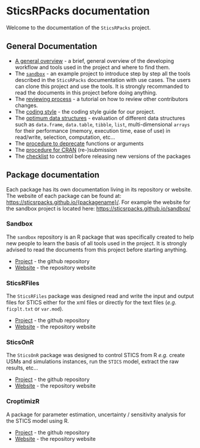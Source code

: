 # SticsRPacks documentation

Welcome to the documentation of the `SticsRPacks` project.

## General Documentation

+ [A general overview](overview.md) - a brief, general overview of the developing workflow and tools used in the project and where to find them.
+ The [`sandbox`](https://github.com/SticsRPacks/sandbox/blob/master/README.md) - an example project to introduce step by step all the tools described in the `SticsRPacks` documentation with use cases. The users can clone this project and use the tools. It is strongly recommanded to read the documents in this project before doing anything.
+ The [reviewing process](reviewing.md) - a tutorial on how to review other contributors changes.
+ The [coding style](coding_style.md) - the coding style guide for our project.
+ The [optimum data structures](data_structure.md) - evaluation of different data structures such as `data.frame`, `data.table`, `tibble`, `list`, multi-dimensional `arrays` for their performance (memory, execution time, ease of use) in read/write, selection, computation, etc...
+ The [procedure to deprecate](deprecation.md) functions or arguments
+ The [procedure for CRAN](cran-submission.md) (re-)submission
+ The [checklist](checkListBeforeRelease.md) to control before releasing new versions of the packages 

## Package documentation

Each package has its own documentation living in its repository or website. The website of each package can be found at: <https://sticsrpacks.github.io/{packagename}/>. For example the website for the sandbox project is located here: <https://sticsrpacks.github.io/sandbox/>

### Sandbox

The `sandbox` repository is an R package that was specifically created to help new people to learn the basis of all tools used in the project. It is strongly advised to read the documents from this project before starting anything.

+ [Project](https://github.com/SticsRPacks/sandbox) - the github repository
+ [Website](https://sticsrpacks.github.io/sandbox/) - the repository website

### SticsRFiles

The `SticsRFiles` package was designed read and write the input and output files for STICS either for the xml files or directly for the text files (*e.g.* `ficplt.txt` or `var.mod`).

+ [Project](https://github.com/SticsRPacks/SticsRFiles) - the github repository
+ [Website](https://sticsrpacks.github.io/SticsRFiles/) - the repository website

### SticsOnR

The `SticsOnR` package was designed to control STICS from R *e.g.* create USMs and simulations instances, run the `STICS` model, extract the raw results, etc...

+ [Project](https://github.com/SticsRPacks/SticsOnR) - the github repository
+ [Website](https://sticsrpacks.github.io/SticsOnR/) - the repository website

### CroptimizR

A package for parameter estimation, uncertainty / sensitivity analysis for the STICS model using R.

+ [Project](https://github.com/SticsRPacks/CroptimizR) - the github repository
+ [Website](https://sticsrpacks.github.io/CroptimizR/) - the repository website
